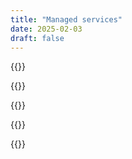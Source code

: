 ```yaml
---
title: "Managed services"
date: 2025-02-03
draft: false
---
```


{{<intro-smart file="managed-security-services" >}}

{{<client-needs data="client-need/managed-services" >}}

{{<sales-enablement-and-opportunity-development-materials file="managed-security-services">}}

{{<feedback-box file="managed-security-services" >}}

<div class="block-footercontact"></div>

{{<contact file="managed-security-services" >}}
